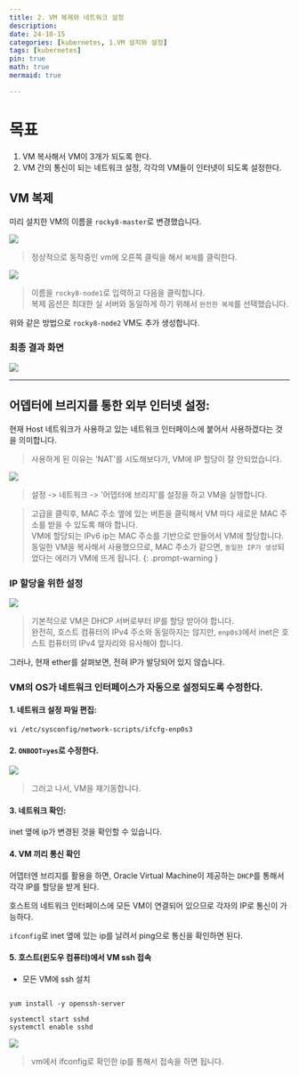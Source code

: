 ```yaml
---
title: 2. VM 복제와 네트워크 설정
description: 
date: 24-10-15
categories: [kubernetes, 1.VM 설치와 설정]
tags: [kubernetes]
pin: true
math: true
mermaid: true

---
```


# 목표
1. VM 복사해서 VM이 3개가 되도록 한다.
2. VM 간의 통신이 되는 네트워크 설정, 각각의 VM들이 인터넷이 되도록 설정한다.

## VM 복제
미리 설치한 VM의 이름을 `rocky8-master`로 변경했습니다.

![](https://jwjinn.github.io/assets/img/kubernetes/2024-10-15-14-28-00.png)
> 정상적으로 동작중인 vm에 오른쪽 클릭을 해서 `복제`를 클릭한다.

![](https://jwjinn.github.io/assets/img/kubernetes/2024-10-15-14-29-26.png)
> 이름을 `rocky8-node1`로 입력하고 다음을 클릭합니다.<br>
> 복제 옵션은 최대한 실 서버와 동일하게 하기 위해서 `완전한 복제`를 선택했습니다.

위와 같은 방법으로 `rocky8-node2` VM도 추가 생성합니다.

### 최종 결과 화면

![](https://jwjinn.github.io/assets/img/kubernetes/2024-10-15-14-34-39.png)

***

## 어뎁터에 브리지를 통한 외부 인터넷 설정:

현재 Host 네트워크가 사용하고 있는 네트워크 인터페이스에 붙어서 사용하겠다는 것을 의미합니다.
> 사용하게 된 이유는 'NAT'를 시도해보다가, VM에 IP 할당이 잘 안되었습니다.


![](https://jwjinn.github.io/assets/img/kubernetes/2024-10-15-15-38-37.png)
> 설정 -> 네트워크 -> '어뎁터에 브리지'를 설정을 하고 VM을 실행합니다.

> 고급을 클릭후, MAC 주소 옆에 있는 버튼을 클릭해서 VM 마다 새로운 MAC 주소를 받을 수 있도록 해야 합니다.<br>
> VM에 할당되는 IPv6 ip는 MAC 주소를 기반으로 만들어서 VM에 할당합니다.<br>
> 동일한 VM을 복사해서 사용했으므로, MAC 주소가 같으면, `동일한 IP가 생성`되었다는 에러가 VM에 뜨게 됩니다.
{: .prompt-warning }

### IP 할당을 위한 설정

![](https://jwjinn.github.io/assets/img/kubernetes/2024-10-15-15-42-42.png)
> 기본적으로 VM은 DHCP 서버로부터 IP를 할당 받아야 합니다.<br>
> 완전히, 호스트 컴퓨터의 IPv4 주소와 동일하지는 않지만, `enp0s3`에서 inet은 호스트 컴퓨터의 IPv4 앞자리와 유사해야 합니다.

그러나, 현재 ether를 살펴보면, 전혀 IP가 발당되어 있지 않습니다.

### VM의 OS가 네트워크 인터페이스가 자동으로 설정되도록 수정한다.

#### 1. 네트워크 설정 파일 편집:

```shell
vi /etc/sysconfig/network-scripts/ifcfg-enp0s3
```

#### 2. `ONBOOT=yes`로 수정한다.

![](https://jwjinn.github.io/assets/img/kubernetes/2024-10-15-15-54-10.png)
> 그러고 나서, VM을 재기동합니다.

#### 3. 네트워크 확인:

inet 옆에 ip가 변경된 것을 확인할 수 있습니다.


#### 4. VM 끼리 통신 확인

어뎁터엔 브리지를 활용을 하면, Oracle Virtual Machine이 제공하는 `DHCP`를 통해서 각각 IP를 할당을 받게 된다.

호스트의 네트워크 인터페이스에 모든 VM이 연결되어 있으므로 각자의 IP로 통신이 가능하다.

`ifconfig`로 inet 옆에 있는 ip를 날려서 ping으로 통신을 확인하면 된다.

#### 5. 호스트(윈도우 컴퓨터)에서 VM ssh 접속

- 모든 VM에 ssh 설치

```shell

yum install -y openssh-server

systemctl start sshd
systemctl enable sshd

```

![](https://jwjinn.github.io/assets/img/kubernetes/2024-10-15-16-41-39.png)
> vm에서 ifconfig로 확인한 ip를 통해서 접속을 하면 됩니다.

